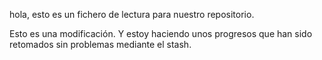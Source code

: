 hola, esto es un fichero de lectura para nuestro repositorio.

Esto es una modificación. Y estoy haciendo unos progresos que han sido retomados sin problemas mediante el stash.
